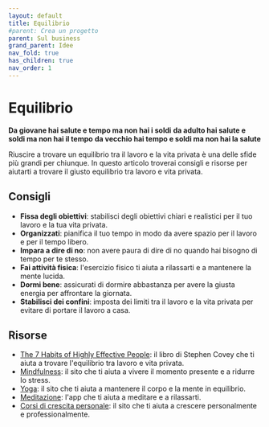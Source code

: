 ```yaml
---
layout: default
title: Equilibrio
#parent: Crea un progetto
parent: Sul business
grand_parent: Idee
nav_fold: true
has_children: true
nav_order: 1
---
```


# Equilibrio

**Da giovane hai salute e tempo ma non hai i soldi**
**da adulto hai salute e soldi ma non hai il tempo**
**da vecchio hai tempo e soldi ma non hai la salute**

Riuscire a trovare un equilibrio tra il lavoro e la vita privata è una delle sfide più grandi per chiunque.
In questo articolo troverai consigli e risorse per aiutarti a trovare il giusto equilibrio tra lavoro e vita privata. 

## Consigli

- **Fissa degli obiettivi**: stabilisci degli obiettivi chiari e realistici per il tuo lavoro e la tua vita privata.
- **Organizzati**: pianifica il tuo tempo in modo da avere spazio per il lavoro e per il tempo libero.
- **Impara a dire di no**: non avere paura di dire di no quando hai bisogno di tempo per te stesso.
- **Fai attività fisica**: l'esercizio fisico ti aiuta a rilassarti e a mantenere la mente lucida.
- **Dormi bene**: assicurati di dormire abbastanza per avere la giusta energia per affrontare la giornata.
- **Stabilisci dei confini**: imposta dei limiti tra il lavoro e la vita privata per evitare di portare il lavoro a casa.    

## Risorse

- [The 7 Habits of Highly Effective People](https://www.stephencovey.com/7habits/7habits.php): il libro di Stephen Covey che ti aiuta a trovare l'equilibrio tra lavoro e vita privata.
- [Mindfulness](https://www.mindful.org/): il sito che ti aiuta a vivere il momento presente e a ridurre lo stress.
- [Yoga](https://www.yogajournal.com/): il sito che ti aiuta a mantenere il corpo e la mente in equilibrio.
- [Meditazione](https://www.headspace.com/): l'app che ti aiuta a meditare e a rilassarti.
- [Corsi di crescita personale](https://www.corsidicrescitapersonale.it/): il sito che ti aiuta a crescere personalmente e professionalmente.

